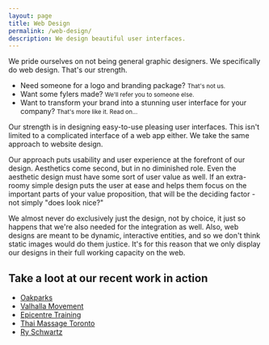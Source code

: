 ```yaml
---
layout: page
title: Web Design
permalink: /web-design/
description: We design beautiful user interfaces.
---
```


We pride ourselves on not being general graphic designers. We specifically do web design. That's our strength. 

- Need someone for a logo and branding package? <small>That's not us.</small> 
- Want some fylers made? <small>We'll refer you to someone else.</small>
- Want to transform your brand into a stunning user interface for your company? <small>That's more like it. Read on...</small>

Our strength is in designing easy-to-use pleasing user interfaces. This isn't limited to a complicated interface of a web app either. We take the same approach to website design. 

Our approach puts usability and user experience at the forefront of our design. Aesthetics come second, but in no diminished role. Even the aesthetic design must have some sort of user value as well. If an extra-roomy simple design puts the user at ease and helps them focus on the important parts of your value proposition, that will be the deciding factor - not simply "does look nice?"

We almost never do exclusively just the design, not by choice, it just so happens that we're also needed for the integration as well. Also, web designs are meant to be dynamic, interactive entities, and so we don't think static images would do them justice. It's for this reason that we only display our designs in their full working capacity on the web.

## Take a loot at our recent work in action
- [Oakparks](https://oakparks.org)
- [Valhalla Movement](http://valhallamovement.com)
- [Epicentre Training](http://epicentretraining.com)
- [Thai Massage Toronto](http://www.thaimassagetoronto.com)
- [Ry Schwartz](http://www.ryschwartz.me/)

